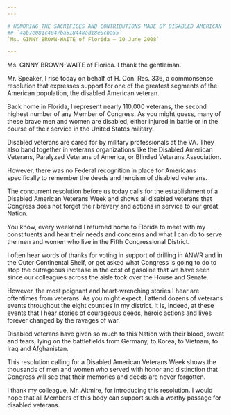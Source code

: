 ```yaml
---
---

# HONORING THE SACRIFICES AND CONTRIBUTIONS MADE BY DISABLED AMERICAN  VETERANS
## `4ab7e081c4047ba518448ad18e0cba55`
`Ms. GINNY BROWN-WAITE of Florida — 10 June 2008`

---
```



Ms. GINNY BROWN-WAITE of Florida. I thank the gentleman.

Mr. Speaker, I rise today on behalf of H. Con. Res. 336, a 
commonsense resolution that expresses support for one of the greatest 
segments of the American population, the disabled American veteran.

Back home in Florida, I represent nearly 110,000 veterans, the second 
highest number of any Member of Congress. As you might guess, many of 
these brave men and women are disabled, either injured in battle or in 
the course of their service in the United States military.

Disabled veterans are cared for by military professionals at the VA. 
They also band together in veterans organizations like the Disabled 
American Veterans, Paralyzed Veterans of America, or Blinded Veterans 
Association.

However, there was no Federal recognition in place for Americans 
specifically to remember the deeds and heroism of disabled veterans.

The concurrent resolution before us today calls for the establishment 
of a Disabled American Veterans Week and shows all disabled veterans 
that Congress does not forget their bravery and actions in service to 
our great Nation.

You know, every weekend I returned home to Florida to meet with my 
constituents and hear their needs and concerns and what I can do to 
serve the men and women who live in the Fifth Congressional District.

I often hear words of thanks for voting in support of drilling in 
ANWR and in the Outer Continental Shelf, or get asked what Congress is 
going to do to stop the outrageous increase in the cost of gasoline 
that we have seen since our colleagues across the aisle took over the 
House and Senate.

However, the most poignant and heart-wrenching stories I hear are 
oftentimes from veterans. As you might expect, I attend dozens of 
veterans events throughout the eight counties in my district. It is, 
indeed, at these events that I hear stories of courageous deeds, heroic 
actions and lives forever changed by the ravages of war.

Disabled veterans have given so much to this Nation with their blood, 
sweat and tears, lying on the battlefields from Germany, to Korea, to 
Vietnam, to Iraq and Afghanistan.

This resolution calling for a Disabled American Veterans Week shows 
the thousands of men and women who served with honor and distinction 
that Congress will see that their memories and deeds are never 
forgotten.

I thank my colleague, Mr. Altmire, for introducing this resolution. I 
would hope that all Members of this body can support such a worthy 
passage for disabled veterans.